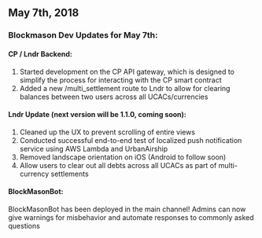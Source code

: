 ## May 7th, 2018

### Blockmason Dev Updates for May 7th:

#### CP / Lndr Backend:

1. Started development on the CP API gateway, which is designed to simplify the process for interacting with the CP smart contract
2. Added a new /multi_settlement route to Lndr to allow for clearing balances between two users across all UCACs/currencies

#### Lndr Update (next version will be 1.1.0, coming soon):

1. Cleaned up the UX to prevent scrolling of entire views
2. Conducted successful end-to-end test of localized push notification service using AWS Lambda and UrbanAirship
3. Removed landscape orientation on iOS (Android to follow soon)
4. Allow users to clear out all debts across all UCACs as part of multi-currency settlements

#### BlockMasonBot:
BlockMasonBot has been deployed in the main channel! Admins can now give warnings for misbehavior and automate responses to commonly asked questions
